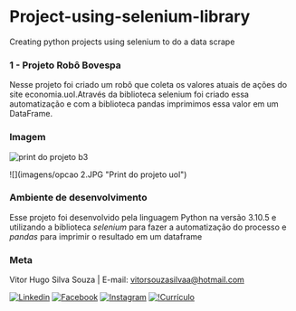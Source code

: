 # Project-using-selenium-library
Creating python projects using selenium to do a data scrape

### 1 - Projeto Robô Bovespa 
Nesse projeto foi criado um robô que coleta os valores atuais
de ações do site economia.uol.Através da biblioteca selenium 
foi criado essa automatização e com a biblioteca pandas 
imprimimos essa valor em um DataFrame. 

### Imagem

![](b3%20e%20menu.JPG "print do projeto b3")

![](imagens/opcao 2.JPG "Print do projeto uol")

### Ambiente de desenvolvimento

Esse projeto foi desenvolvido pela linguagem Python na versão
3.10.5 e utilizando a biblioteca *selenium* para fazer a automatização
do processo e *pandas* para imprimir o resultado em um dataframe

### Meta 

Vitor Hugo Silva Souza | E-mail: vitorsouzasilvaa@hotmail.com

 <div>
    <link rel="stylesheet" href="https://cdnjs.cloudflare.com/ajax/libs/font-awesome/4.7.0/css/font-awesome.min.css">
    <a href="https://www.linkedin.com/in/vitorhugossouza/" target="_blank"><i class="fa fa-linkedin"></i></a>
    <a href="https://www.facebook.com/vitorugoo.kta" target="_blank"><i class="fa fa-facebook"></i></a>
    <a href="https://www.instagram.com/viitorsouza10" target="_blank"><i class="fa fa-instagram"></i></a>
    <a href="https://github.com/vitorhssouza" target="_blank"><i class="fa fa-github"></i></a>
</div>

[![Linkedin](https://img.shields.io/badge/LinkedIn-0077B5?style=for-the-badge&logo=linkedin&logoColor=white)](https://www.linkedin.com/in/vitorhugossouza/) 
[![Facebook](https://img.shields.io/badge/Facebook-1877F2?style=for-the-badge&logo=facebook&logoColor=white)](https://www.facebook.com/vitorugoo.kta) 
[![Instagram](https://img.shields.io/badge/Instagram-E4405F?style=for-the-badge&logo=instagram&logoColor=white)](https://www.instagram.com/viitorsouza10/) 
[![!Currículo](https://img.shields.io/badge/website-000000?style=for-the-badge&logo=About.me&logoColor=white)](https://vitorhssouza.github.io/#home)

